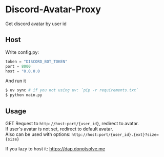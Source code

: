 # Discord-Avatar-Proxy
Get discord avatar by user id

## Host
Write config.py:
```python
token = "DISCORD_BOT_TOKEN"
port = 8000
host = "0.0.0.0
```

And run it
```bash
$ uv sync # if you not using uv: `pip -r requirements.txt`
$ python main.py
```

## Usage
GET Request to `http://host:port/{user_id}`, redirect to avatar.  
If user's avatar is not set, redirect to default avatar.  
Also can be used with options: `http://host:port/{user_id}.{ext}?size={size}`  

If you lazy to host it: https://dap.donotsolve.me

